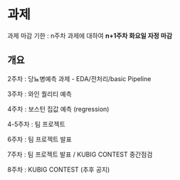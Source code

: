 # 과제

과제 마감 기한 : n주차 과제에 대하여 **n+1주차 화요일 자정 마감** 

## 개요 

2주차 : 당뇨병예측 과제 - EDA/전처리/basic Pipeline

3주차 : 와인 퀄리티 예측 

4주차 : 보스턴 집값 예측 (regression)

4-5주차 : 팀 프로젝트 

6주차 : 팀 프로젝트 발표

7주차 : 팀 프로젝트 발표 / KUBIG CONTEST 중간점검

8주차 : KUBIG CONTEST (추후 공지)
